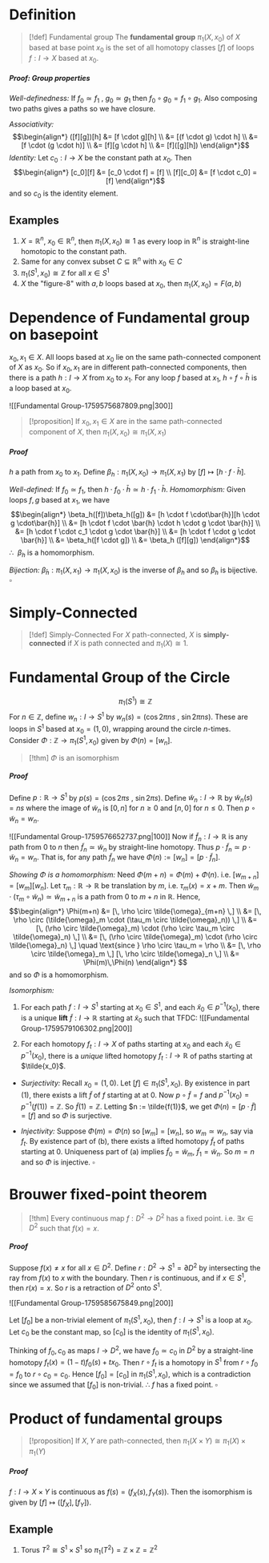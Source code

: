 
# Definition

>[!def] Fundamental group
>The **fundamental group** $\pi_1(X,x_0)$ of $X$ based at base point $x_0$ is the set of all homotopy classes $[f]$ of loops $f:I \to X$ based at $x_0$.

##### Proof: Group properties

*Well-definedness:* If $f_0\simeq f_1$ , $g_0\simeq g_1$ then $f_0 \circ g_0 = f_1 \circ g_1$. Also composing two paths gives a paths so we have closure.

*Associativity:* 
$$\begin{align*}
([f][g])[h] &= [f \cdot g][h] \\
&= [(f \cdot g) \cdot h] \\
&= [f \cdot (g \cdot h)] \\
&= [f][g \cdot h] \\
&= [f]([g][h])
\end{align*}$$
*Identity:* Let $c_0 : I \to X$ be the constant path at $x_0$. Then
$$\begin{align*}
[c_0][f] &= [c_0 \cdot f] = [f] \\
[f][c_0] &= [f \cdot c_0] = [f]
\end{align*}$$
and so $c_0$ is the identity element. 


## Examples

1. $X = \mathbb{R}^n$, $x_0 \in \mathbb{R}^n$, then $\pi_1(X,x_0) \cong 1$ as every loop in $\mathbb{R}^n$ is straight-line homotopic to the constant path.
2. Same for any convex subset $C \subseteq \mathbb{R}^n$ with $x_0 \in C$
3. $\pi_1(S^1,x_0) \cong \mathbb{Z}$ for all $x \in S^1$
4. $X$ the "figure-8" with $a,b$ loops based at $x_0$, then $\pi_1(X,x_0) = F(a,b)$


# Dependence of Fundamental group on basepoint

$x_0,x_1\in X$. All loops based at $x_0$ lie on the same path-connected component of $X$ as $x_0$. So if $x_0,x_1$ are in different path-connected components, then there is a path $h:I \to X$ from $x_0$ to $x_1$. 
For any loop $f$ based at $x_1$, $h \circ f \circ\bar{h}$ is a loop based at $x_0$.

![[Fundamental Group-1759575687809.png|300]]


>[!proposition] 
>If $x_0,x_1\in X$ are in the same path-connected component of $X$, then $\pi_1(X,x_0) \cong \pi_1(X,x_1)$
##### Proof
$h$ a path from $x_0$ to $x_1$. Define $\beta_h: \pi_1(X,x_0)\to \pi_1(X,x_1)$ by $[f] \mapsto [h \cdot f \cdot \bar{h}]$.

*Well-defined:* If $f_0\simeq f_1$, then $h \cdot f_0 \cdot \bar{h} \simeq h \cdot f_1 \cdot \bar{h}$.
*Homomorphism:* Given loops $f,g$ based at $x_1$, we have 
$$\begin{align*}
\beta_h([f])\beta_h([g]) &= [h \cdot f \cdot\bar{h}][h \cdot g \cdot\bar{h}] \\
&= [h \cdot f \cdot \bar{h} \cdot h \cdot g \cdot \bar{h}] \\
&= [h \cdot f \cdot c_1 \cdot g \cdot \bar{h}] \\
&= [h \cdot f \cdot g \cdot \bar{h}] \\
&= \beta_h([f \cdot g]) \\
&= \beta_h ([f][g])
\end{align*}$$
$\therefore\:\:\beta_h$ is a homomorphism.

*Bijection:* $\beta_{\bar{h}}:\pi_1(X,x_1)\to \pi_1(X,x_0)$ is  the inverse of $\beta_h$ and so $\beta_h$ is bijective.   $\square$


# Simply-Connected

>[!def] Simply-Connected
>For $X$ path-connected, $X$ is **simply-connected** if $X$ is path connected and $\pi_1(X)\cong 1$.



# Fundamental Group of the Circle
$$\pi_1(S^1) \cong \mathbb{Z}$$
For $n \in \mathbb{Z}$, define $w_n: I \to S^1$ by $w_n(s) = (\cos 2\pi ns\:,\:\sin 2\pi ns)$. These are loops in $S^1$ based at $x_0=(1,0)$, wrapping around the circle $n$-times.
Consider $\Phi:\mathbb{Z} \to \pi_1(S^1,x_0)$ given by $\Phi(n) = [w_n]$.

>[!thm]
>$\Phi$ is an isomorphism
##### Proof
Define $p: \mathbb{R} \to S^1$ by $p(s) = (\cos 2\pi s\:,\:\sin 2\pi s)$. Define $\tilde{w}_n: I \to \mathbb{R}$ by $\tilde{w}_n(s)=ns$ where the image of $\tilde{w}_n$ is $[0,n]$ for $n\geq 0$ and $[n,0]$ for $n \leq 0$. Then $p \circ \tilde{w}_n = w_n$.

![[Fundamental Group-1759576652737.png|100]]
Now if $\tilde{f}_n:I\to \mathbb{R}$ is any path from $0$ to $n$ then $\tilde{f}_n \simeq \tilde{w}_n$ by straight-line homotopy. Thus $p \cdot \tilde{f}_n \simeq p \cdot \tilde{w}_n = w_n$. That is, for any path $\tilde{f}_n$ we have $\Phi(n):=[w_n] = [p \cdot \tilde{f}_n]$.

*Showing $\Phi$ is a homomorphism:* Need $\Phi(m+n) = \Phi(m) + \Phi(n)$. i.e. $[w_{m+n}]=[w_m][w_n]$.
Let $\tau_m: \mathbb{R} \to \mathbb{R}$ be translation by $m$, i.e. $\tau_m(x) = x+m$. Then $\tilde{w}_m \cdot(\tau_m \circ \tilde{w}_n) \simeq \tilde{w}_{m+n}$ is a path from $0$ to $m+n$ in $\mathbb{R}$. Hence,
$$\begin{align*}
\Phi(m+n) 
&= [\, \rho \circ \tilde{\omega}_{m+n} \,] \\
&= [\, \rho \circ (\tilde{\omega}_m \cdot (\tau_m \circ \tilde{\omega}_n)) \,] \\
&= [\, (\rho \circ \tilde{\omega}_m) \cdot (\rho \circ \tau_m \circ \tilde{\omega}_n) \,] \\
&= [\, (\rho \circ \tilde{\omega}_m) \cdot (\rho \circ \tilde{\omega}_n) \,] 
\quad \text{since } \rho \circ \tau_m = \rho \\
&= [\, \rho \circ \tilde{\omega}_m \,] [\, \rho \circ \tilde{\omega}_n \,] \\
&= \Phi(m)\,\Phi(n)
\end{align*}
$$
and so $\Phi$ is a homomorphism.

*Isomorphism:* 
1. For each path $f:I \to S^1$ starting at $x_0 \in S^1$, and each $\tilde{x}_0\in p^{-1}(x_0)$, there is a unique **lift** $\tilde{f}:I \to \mathbb{R}$ starting at $\tilde{x}_0$ such that TFDC:
	![[Fundamental Group-1759579106302.png|200]]

2. For each homotopy $f_t:I\to X$ of paths starting at $x_0$ and each $\tilde{x}_0\in p^{-1}(x_0)$, there is a *unique* lifted homotopy $f_t:I\to \mathbb{R}$ of paths starting at $\tilde{x_0}$.


- *Surjectivity:* Recall $x_0 = (1,0)$. Let $[f]\in \pi_1(S^1,x_0)$. By existence in part (1), there exists a lift $\tilde{f}$ of $f$ starting at at $0$. Now $p \circ\tilde{f} = f$ and $p^{-1}(x_0) = p^{-1}(f(1)) = \mathbb{Z}$. 
	So $\tilde{f}(1) = \mathbb{Z}$. Letting $n := \tilde{f(1)}$, we get $\Phi(n) = [p \cdot \tilde{f}] = [f]$ and so $\Phi$ is surjective.

- *Injectivity:* Suppose $\Phi(m)=\Phi(n)$ so $[w_m]=[w_n]$, so $w_m \simeq w_n$, say via $f_t$. 
	By existence part of (b), there exists a lifted homotopy $\tilde{f}_t$ of paths starting at $0$. Uniqueness part of (a) implies $\tilde{f}_0 = \tilde{w}_m$, $\tilde{f}_1 = \tilde{w}_n$. So $m=n$ and so $\Phi$ is injective.   $\square$ 


# Brouwer fixed-point theorem

>[!thm]
>Every continuous map $f:D^2\to D^2$ has a fixed point. i.e. $\exists x \in D^2$ such that $f(x)=x$.
##### Proof
Suppose $f(x)\neq x$ for all $x \in D^2$.
Define $r:D^2 \to S^1=\partial D^2$ by intersecting the ray from $f(x)$ to $x$ with the boundary. Then $r$ is continuous, and if $x \in S^1$, then $r(x)=x$. So $r$ is a retraction of $D^2$ onto $S^1$.

![[Fundamental Group-1759585675849.png|200]]

Let $[f_0]$ be a non-trivial element of $\pi_1(S^1,x_0)$, then $f:I \to S^1$ is a loop at $x_0$. Let $c_0$ be the constant map, so $[c_0]$ is the identity of $\pi_1(S^1,x_0)$.

Thinking of $f_0,c_0$ as maps $I \to D^2$, we have $f_0 \simeq c_0$ in $D^2$ by a straight-line homotopy $f_t(x) = (1-t)f_0(s)+tx_0$. Then $r \circ f_t$ is a homotopy in $S^1$ from $r \circ f_0 = f_0$ to $r \circ c_0 = c_0$. Hence $[f_0] = [c_0]$ in $\pi_1(S^1,x_0)$, which is a contradiction since we assumed that $[f_0]$ is non-trivial. $\therefore$ $f$ has a fixed point.  $\square$


# Product of fundamental groups

>[!proposition] 
>If $X,Y$ are path-connected, then $\pi_1(X\times Y) \cong \pi_1(X) \times \pi_1(Y)$
##### Proof
$f:I \to X\times Y$ is continuous as $f(s) = (f_X(s), f_Y(s))$. Then the isomorphism is given by $[f] \mapsto ([f_X], [f_Y])$.

## Example

1. Torus $T^2 \cong S^1 \times S^1$ so $\pi_1(T^2) = \mathbb{Z} \times \mathbb{Z} = \mathbb{Z}^2$

